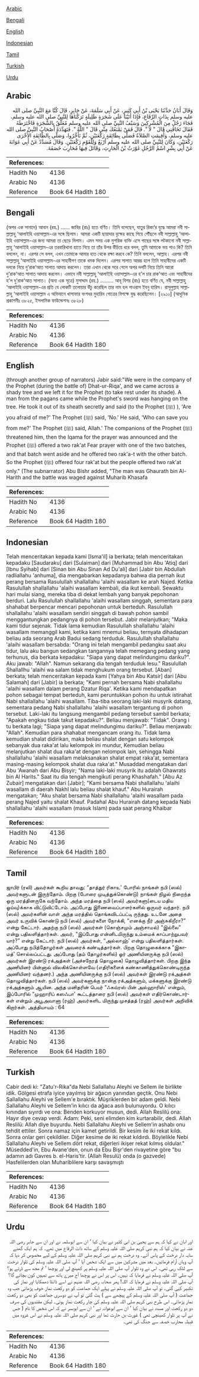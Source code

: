 [Arabic](#arabic)

[Bengali](#bengali)

[English](#english)

[Indonesian](#indonesian)

[Tamil](#tamil)

[Turkish](#turkish)

[Urdu](#urdu)

## Arabic


<div dir="rtl" lang="ar" style={{fontSize:'larger',backgroundColor:'#f8f9fa',padding:20}}>
وَقَالَ أَبَانُ حَدَّثَنَا يَحْيَى بْنُ أَبِي كَثِيرٍ، عَنْ أَبِي سَلَمَةَ، عَنْ جَابِرٍ، قَالَ كُنَّا مَعَ النَّبِيِّ صلى الله عليه وسلم بِذَاتِ الرِّقَاعِ، فَإِذَا أَتَيْنَا عَلَى شَجَرَةٍ ظَلِيلَةٍ تَرَكْنَاهَا لِلنَّبِيِّ صلى الله عليه وسلم، فَجَاءَ رَجُلٌ مِنَ الْمُشْرِكِينَ وَسَيْفُ النَّبِيِّ صلى الله عليه وسلم مُعَلَّقٌ بِالشَّجَرَةِ فَاخْتَرَطَهُ فَقَالَ تَخَافُنِي قَالَ ‏"‏ لاَ ‏"‏‏.‏ قَالَ فَمَنْ يَمْنَعُكَ مِنِّي قَالَ ‏"‏ اللَّهُ ‏"‏‏.‏ فَتَهَدَّدَهُ أَصْحَابُ النَّبِيِّ صلى الله عليه وسلم، وَأُقِيمَتِ الصَّلاَةُ فَصَلَّى بِطَائِفَةٍ رَكْعَتَيْنِ، ثُمَّ تَأَخَّرُوا، وَصَلَّى بِالطَّائِفَةِ الأُخْرَى رَكْعَتَيْنِ، وَكَانَ لِلنَّبِيِّ صلى الله عليه وسلم أَرْبَعٌ وَلِلْقَوْمِ رَكْعَتَيْنِ‏.‏ وَقَالَ مُسَدَّدٌ عَنْ أَبِي عَوَانَةَ عَنْ أَبِي بِشْرٍ اسْمُ الرَّجُلِ غَوْرَثُ بْنُ الْحَارِثِ، وَقَاتَلَ فِيهَا مُحَارِبَ خَصَفَةَ‏.‏
</div>
<div style={{backgroundColor:'#f8f9fa',padding:20, marginBottom: 10}}><table> <thead> <tr> <th>References:</th> <th></th> </tr> </thead> <tbody><tr><td>Hadith No</td><td>4136</td></tr><tr><td>Arabic No</td><td>4136</td></tr><tr><td>Reference</td><td>Book 64 Hadith 180</td></tr></tbody></table></div>

## Bengali


<div dir="ltr" lang="bn" style={{fontSize:'larger',backgroundColor:'#f8f9fa',padding:20}}>
(অপর এক সানাদে) আবান (রহ.) ...... জাবির (রাঃ) হতে বর্ণিত। তিনি বলেছেন, যাতুর রিকা‘র যুদ্ধে আমরা নবী সাল্লাল্লাহু ‘আলাইহি ওয়াসাল্লাম-এর সঙ্গে ছিলাম। আমরা একটি ছায়াদার বৃক্ষের কাছে গিয়ে পৌঁছলে নবী সাল্লাল্লাহু ‘আলাইহি ওয়াসাল্লাম-এর জন্য আমরা তা ছেড়ে দিলাম। এমন সময় এক মুশরিক ব্যক্তি এসে গাছের সঙ্গে লটকানো নবী সাল্লাল্লাহু ‘আলাইহি ওয়াসাল্লাম-এর তরবারিখানা হাতে নিয়ে তা তাঁর উপর উঁচিয়ে ধরে বলল, তুমি আমাকে ভয় পাও কি? তিনি বললেন, না। এরপর সে বলল, এখন তোমাকে আমার হাত থেকে রক্ষা করবে কে? তিনি বললেন, আল্লাহ। এরপর নবী সাল্লাল্লাহু ‘আলাইহি ওয়াসাল্লাম-এর সাহাবীগণ তাকে ধমক দিলেন। এরপর সালাত আরম্ভ হলে তিনি সাহাবীদের একটি দলকে নিয়ে দু’রাক‘আত সালাত আদায় করলেন। তারা এখান থেকে সরে গেলে অপর দলটি নিয়ে তিনি আরো দু’রাক‘আত সালাত আদায় করলেন। এভাবে নবী সাল্লাল্লাহু ‘আলাইহি ওয়াসাল্লাম-এর হ’ল চার রাক‘আত এবং সাহাবীদের হ’ল দু’রাক‘আত সালাত। (অন্য এক সূত্রে) মুসাদ্দাদ (রহ.) ......... আবূ বিশর (রাঃ) হতে বর্ণিত যে, নবী সাল্লাল্লাহু ‘আলাইহি ওয়াসাল্লাম-এর প্রতি যে লোকটি তলোয়ার উঁচু করেছিল তার নাম হল গাওরাস ইবনু হারিস। রাসূলুল্লাহ সাল্লাল্লাহু ‘আলাইহি ওয়াসাল্লাম এ অভিযানে খাসাফার বংশধর মুহারিব গোত্রের বিপক্ষে যুদ্ধ করেছিলেন। [২৯১০] (আধুনিক প্রকাশনীঃ ৩৮২৫, ইসলামিক ফাউন্ডেশনঃ ৩৮২৮)
</div>
<div style={{backgroundColor:'#f8f9fa',padding:20, marginBottom: 10}}><table> <thead> <tr> <th>References:</th> <th></th> </tr> </thead> <tbody><tr><td>Hadith No</td><td>4136</td></tr><tr><td>Arabic No</td><td>4136</td></tr><tr><td>Reference</td><td>Book 64 Hadith 180</td></tr></tbody></table></div>

## English


<div dir="ltr" lang="en" style={{fontSize:'larger',backgroundColor:'#f8f9fa',padding:20}}>
(through another group of narrators) Jabir said:"We were in the company of the Prophet (during the battle of) Dhat-ur-Riqa', and we came across a shady tree and we left it for the Prophet (to take rest under its shade). A man from the pagans came while the Prophet's sword was hanging on the tree. He took it out of its sheath secretly and said (to the Prophet (ﷺ) ), 'Are you afraid of me?' The Prophet (ﷺ) said, 'No.' He said, 'Who can save you from me?' The Prophet (ﷺ) said, Allah.' The companions of the Prophet (ﷺ) threatened him, then the Iqama for the prayer was announced and the Prophet (ﷺ) offered a two rak'at Fear prayer with one of the two batches, and that batch went aside and he offered two rak'a-t with the other batch. So the Prophet (ﷺ) offered four rak'at but the people offered two rak'at only." (The subnarrator) Abu Bishr added, "The man was Ghaurath bin Al-Harith and the battle was waged against Muharib Khasafa
</div>
<div style={{backgroundColor:'#f8f9fa',padding:20, marginBottom: 10}}><table> <thead> <tr> <th>References:</th> <th></th> </tr> </thead> <tbody><tr><td>Hadith No</td><td>4136</td></tr><tr><td>Arabic No</td><td>4136</td></tr><tr><td>Reference</td><td>Book 64 Hadith 180</td></tr></tbody></table></div>

## Indonesian


<div dir="ltr" lang="id" style={{fontSize:'larger',backgroundColor:'#f8f9fa',padding:20}}>
Telah menceritakan kepada kami [Isma'il] ia berkata; telah menceritakan kepadaku [Saudaraku] dari [Sulaiman] dari [Muhammad bin Abu 'Atiq] dari [Ibnu Syihab] dari [Sinan bin Abu Sinan Ad Du'ali] dari [Jabir bin Abdullah radliallahu 'anhuma], dia mengabarkan kepadanya bahwa dia pernah ikut perang bersama Rasulullah shallallahu 'alaihi wasallam ke arah Najed. Ketika Rasulullah shallallahu 'alaihi wasallam kembali, dia ikut kembali. Sewaktu hari mulai siang, mereka tiba di dekat lembah yang banyak pepohonan berduri. Lalu Rasulullah shallallahu 'alaihi wasallam singgah, sementara para shahabat berpencar mencari pepohonan untuk berteduh. Rasulullah shallallahu 'alaihi wasallam sendiri singgah di bawah pohon sambil menggantungkan pedangnya di pohon tersebut. Jabir melanjutkan; "Maka kami tidur sejenak. Tidak lama kemudian Rasulullah shallallahu 'alaihi wasallam memanggil kami, ketika kami mnemui beliau, ternyata dihadapan beliau ada seorang Arab Badui sedang terduduk. Rasulullah shallallahu 'alaihi wasallam bersabda: "Orang ini telah mengambil pedangku saat aku tidur, lalu aku bangun sedangkan tangannya telah memegang pedang yang terhunus, dia berkata kepadaku: "Siapa yang dapat melindungimu dariku?". Aku jawab: "Allah". Namun sekarang dia tengah terduduk lesu." Rasulullah Shallallhu 'alaihi wa salam tidak menghukum orang tersebut. [Aban] berkata; telah menceritakan kepada kami [Yahya bin Abu Katsir] dari [Abu Salamah] dari [Jabir] ia berkata; "Kami pernah bersama Nabi shallallahu 'alaihi wasallam dalam perang Dzatur Riqa'. Ketika kami mendapatkan pohon sebagai tempat berteduh, kami peruntukkan pohon itu untuk istirahat Nabi shallallahu 'alaihi wasallam. Tiba-tiba seorang laki-laki musyrik datang, sementara pedang Nabi shallallahu 'alaihi wasallam tergantung di pohon tersebut. Laki-laki itu langsung mengambil pedang tersebut sambil berkata; "Apakah engkau tidak takut kepadaku?". Beliau menjawab: "Tidak". Orang i tu berkata lagi; "Siapa yang dapat melindungimu dariku?". Beliau menjawab: "Allah". Kemudian para shahabat mengancam orang itu. Tidak lama kemudian shalat didirikan, maka beliau shalat dengan satu kelompok sebanyak dua raka'at lalu kelompok ini mundur, Kemudian beliau melanjutkan shalat dua raka'at dengan nelompok lain, sehingga Nabi shallallahu 'alaihi wasallam melaksanakan shalat empat raka'at, sementara masing-masing kelompok shalat dua raka'at." Musaddad mengatakan dari Abu 'Awanah dari Abu Bisyir; "Nama laki-laki musyrik itu adalah Ghawrats bin Al Harits." Saat itu dia tengah mengikuti perang Khashafah." [Abu Az Zubair] mengatakan dari [Jabir]; "Kami bersama Nabi shallallahu 'alaihi wasallam di daerah Nakhl lalu beliau shalat khauf." Abu Hurairah mengatakan; "Aku shalat bersama Nabi shallallahu 'alaihi wasallam pada perang Najed yaitu shalat Khauf. Padahal Abu Hurairah datang kepada Nabi shallallahu 'alaihi wasallam (masuk Islam) pada saat perang Khaibar
</div>
<div style={{backgroundColor:'#f8f9fa',padding:20, marginBottom: 10}}><table> <thead> <tr> <th>References:</th> <th></th> </tr> </thead> <tbody><tr><td>Hadith No</td><td>4136</td></tr><tr><td>Arabic No</td><td>4136</td></tr><tr><td>Reference</td><td>Book 64 Hadith 180</td></tr></tbody></table></div>

## Tamil


<div dir="ltr" lang="ta" style={{fontSize:'larger',backgroundColor:'#f8f9fa',padding:20}}>
ஜாபிர் (ரலி) அவர்கள் கூறிய தாவது: “தாத்துர் ரிகாஉ' போரில் நாங்கள் நபி (ஸல்) அவர்களுடன் இருந்தோம். பிறகு (போரை முடித்துக்கொண்டு) நாங்கள் நிழல் நிறைந்த ஒரு மரத்தினருகே வந்தோம். அந்த மரத்தை நபி (ஸல்) அவர்களு(டைய மதிய ஓய்வு)க்காக விட்டுவிட்டோம். அப்போது இணைவைப்பாளர்களில் ஒருவர் வந்தார். நபி (ஸல்) அவர்களின் வாள் அந்த மரத்தில் தொங்கவிடப்பட்டி ருந்தது. உடனே அதை அவர் உருவிக் கொண்டு நபி (ஸல்) அவர்களை நோக்கி, “எனக்கு நீர் அஞ்சுகிறீரா?” என்று கேட்டார். அதற்கு நபி (ஸல்) அவர்கள் (கொஞ்சமும் அஞ்சாமல்) “இல்லை” என்று பதிலளித்தார்கள். அவர், “இப்போது என்னிடமிருந்து உம்மைக் காப்பாற்றுபவர் யார்?” என்று கேட்டார். நபி (ஸல்) அவர்கள், “அல்லாஹ்' என்று பதிலளித்தார்கள். அப்போது நபித்தோழர்கள் அவரைக் கண்டித்தார்கள். பிறகு தொழுகைக்காக “இகாமத்' சொல்லப்பட்டது. அப்போது (தம் தோழர்களில்) ஓர் அணியினருக்கு நபி (ஸல்) அவர்கள் இரண்டு ரக்அத்கள் (அச்சநேரத் தொழுகை) தொழுவித்தார்கள். பிறகு இந்த அணியினர் பின்னால் விலகிக்கொள்ளவே (எதிரிகளைக் கண்காணித்துக்கொண்டிருந்த அணியினர் வந்தனர்.) அந்த அணியினருக்கு நபி (ஸல்) அவர்கள் இரண்டு ரக்அத்கள் தொழுவித்தார்கள். நபி (ஸல்) அவர்களுக்கு நான்கு ரக்அத்களும், மக்களுக்கு இரண்டு ரக்அத்களும் ஆயின. அந்த மனிதரின் பெயர் “ஃகவ்ரஸ் பின் அல்ஹாரிஸ்' என்றும், இப்போரில் “முஹாரிப் கஸஃபா' கூட்டத்தாரை நபி (ஸல்) அவர்கள் எதிர்கொண்டார்கள் என்றும் அபூஅவானா (ரஹ்) அவர்களிட மிருந்து முசத்தத் (ரஹ்) அவர்கள் அறிவிக் கிறார்கள். அத்தியாயம் : 64
</div>
<div style={{backgroundColor:'#f8f9fa',padding:20, marginBottom: 10}}><table> <thead> <tr> <th>References:</th> <th></th> </tr> </thead> <tbody><tr><td>Hadith No</td><td>4136</td></tr><tr><td>Arabic No</td><td>4136</td></tr><tr><td>Reference</td><td>Book 64 Hadith 180</td></tr></tbody></table></div>

## Turkish


<div dir="ltr" lang="tr" style={{fontSize:'larger',backgroundColor:'#f8f9fa',padding:20}}>
Cabir dedi ki: "Zatu'r-Rika"da Nebi Sallallahu Aleyhi ve Sellem ile birlikte idik. Gölgesi etrafa iyice yayılmış bir ağacın yanından geçtik. Onu Nebi Sallallahu Aleyhi ve Sellem'e bıraktık. Müşriklerden bir adam geldi. Nebi Sallallahu Aleyhi ve Sellem'in kılıcı da ağaca asılı bulunuyordu. O kılıcı kınından sıyırdı ve ona: Benden korkuyor musun, dedi. Allah Reslilü ona: Hayır diye cevap verdi. Adam: Peki, seni elimden kim kurtarabilir, dedi. Allah Reslilü: Allah diye buyurdu. Nebi Sallallahu Aleyhi ve Sellem'in ashabı onu tehdit ettiler. Sonra namaz için kamet getirildi. Bir kesim ile iki rekat kıldı. Sonra onlar geri çekildiler. Diğer kesime de iki rekat kıldırdı. Böylelikle Nebi Sallallahu Aleyhi ve Sellem dört rekat, diğerleri ikişer rekat kılmış oldular." Müsedded'in, Ebu Avane'den, onun da Ebu Bişr'den rivayetine göre "bu adamın adı Gavres b. el-Haris'tir. (Allah Resulü) onda (o gazvede) Hasfelilerden olan Muhariblilere karşı savaşmıştı
</div>
<div style={{backgroundColor:'#f8f9fa',padding:20, marginBottom: 10}}><table> <thead> <tr> <th>References:</th> <th></th> </tr> </thead> <tbody><tr><td>Hadith No</td><td>4136</td></tr><tr><td>Arabic No</td><td>4136</td></tr><tr><td>Reference</td><td>Book 64 Hadith 180</td></tr></tbody></table></div>

## Urdu


<div dir="rtl" lang="ur" style={{fontSize:'larger',backgroundColor:'#f8f9fa',padding:20}}>
اور ابان نے کہا کہ ہم سے یحییٰ بن ابی کثیر نے بیان کیا ‘ ان سے ابوسلمہ نے اور ان سے جابر رضی اللہ عنہ نے بیان کیا کہ ہم نبی کریم صلی اللہ علیہ وسلم کے ساتھ ذات الرقاع میں تھے۔ کہ ہم ایک گھنے سایہ دار درخت کے پاس آئے۔ وہ درخت ہم نے نبی کریم صلی اللہ علیہ وسلم کے لیے مخصوص کر دیا کہ آپ وہاں آرام فرمائیں۔ بعد میں مشرکین میں سے ایک شخص آیا ‘ آپ صلی اللہ علیہ وسلم کی تلوار درخت سے لٹک رہی تھی۔ اس نے وہ تلوار آپ صلی اللہ علیہ وسلم پر کھینچ لی اور پوچھا ‘ تم مجھ سے ڈرتے ہو؟ آپ صلی اللہ علیہ وسلم نے فرمایا کہ نہیں۔ اس پر اس نے پوچھا آج میرے ہاتھ سے تمہیں کون بچائے گا؟ آپ صلی اللہ علیہ وسلم نے فرمایا کہ اللہ! پھر صحابہ رضی اللہ عنہم نے اسے ڈانٹا دھمکایا اور نماز کی تکبیر کہی گئی۔ تو آپ صلی اللہ علیہ وسلم نے پہلے ایک جماعت کو دو رکعت نماز خوف پڑھائی جب وہ جماعت ( آپ صلی اللہ علیہ وسلم کے پیچھے سے ) ہٹ گئی تو آپ نے دوسری جماعت کو بھی دو رکعت نماز پڑھائی۔ اس طرح نبی کریم صلی اللہ علیہ وسلم کی چار رکعت نماز ہوئی۔ لیکن مقتدیوں کی صرف دو دو رکعت اور مسدد نے بیان کیا ‘ ان سے ابوعوانہ نے ‘ ان سے ابوبسر نے کہ اس شخص کا نام ( جس نے آپ پر تلوار کھینچی تھی ) غورث بن حارث تھا اور نبی کریم صلی اللہ علیہ وسلم نے اس غزوہ میں قبیلہ محارب خصفہ سے جنگ کی تھی۔
</div>
<div style={{backgroundColor:'#f8f9fa',padding:20, marginBottom: 10}}><table> <thead> <tr> <th>References:</th> <th></th> </tr> </thead> <tbody><tr><td>Hadith No</td><td>4136</td></tr><tr><td>Arabic No</td><td>4136</td></tr><tr><td>Reference</td><td>Book 64 Hadith 180</td></tr></tbody></table></div>